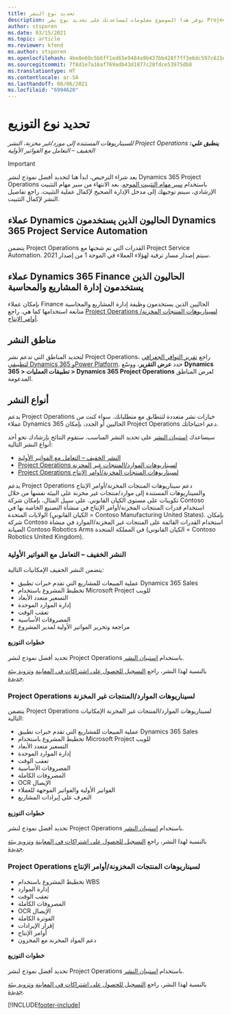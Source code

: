 ```yaml
---
title: تحديد نوع النشر
description: يوفر هذا الموضوع معلومات لمساعدتك على تحديد نوع نشر Project Operations الصحيح لشركتك.
author: stsporen
ms.date: 03/15/2021
ms.topic: article
ms.reviewer: kfend
ms.author: stsporen
ms.openlocfilehash: 4be8e69c5b6ff1ed65e9484a9b427bb428f7ff3e6dc597c615d5586da52867ef
ms.sourcegitcommit: 7f8d1e7a16af769adb43d1877c28fdce53975db8
ms.translationtype: HT
ms.contentlocale: ar-SA
ms.lasthandoff: 08/06/2021
ms.locfileid: "6994620"
---
```

# <a name="determine-your-deployment-type"></a>تحديد نوع التوزيع

_**ينطبق علي:** ‏‫Project Operations للسيناريوهات المستندة إلى مورد/غير مخزنة‬، ‏‫النشر الخفيف – التعامل مع الفواتير الأولية‬_

> [!IMPORTANT]
> بعد شراء الترخيص، ابدأ هنا لتحديد أفضل نموذج لنشر Dynamics 365 Project Operations باستخدام [سير مهام التثبيت الموجه](https://aka.ms/provisionprojectoperations).
> بعد الانتهاء من سير مهام التثبيت الإرشادي، سيتم توجيهك إلى مدخل الإدارة الصحيح لإكمال عملية التثبيت. راجع تفاصيل النشر لإكمال التثبيت.


## <a name="existing-customers-of-dynamics-using-dynamics-365-project-service-automation"></a>عملاء Dynamics الحاليون الذين يستخدمون Dynamics 365 Project Service Automation
يتضمن Project Operations القدرات التي تم شحنها مع Project Service Automation. سيتم إصدار مسار ترقية لهؤلاء العملاء في الموجة 1 من إصدار 2021.

## <a name="existing-customers-of-dynamics-365-finance-using-project-management-and-accounting"></a>عملاء Dynamics 365 Finance الحاليون الذين يستخدمون إدارة المشاريع والمحاسبة 

بإمكان عملاء Finance الحاليين الذين يستخدمون وظيفة إدارة المشاريع والمحاسبة متابعة استخدامها كما هي. راجع [Project Operations لسيناريوهات المنتجات المخزنة/أوامر الإنتاج](#pma).


## <a name="deployment-regions"></a>مناطق النشر
لتحديد المناطق التي تدعم نشر Project Operations، راجع [تقرير التوافر الجغرافي لتطبيقي Dynamics 365 وPower Platform](https://dynamics.microsoft.com/en-us/geographic-availability/). حدد **عرض التقرير**، ووسّع **Dynamics 365 > تطبيقات العمليات > Dynamics 365 Project Operations** لعرض المناطق المدعومة.

## <a name="deployment-types"></a>أنواع النشر
يدعم Project Operations خيارات نشر متعددة لتتطابق مع متطلباتك. سواء كنت من عملاء Dynamics 365 الحاليين أو الجدد، بإمكان Project Operations دعم احتياجاتك.

سيساعدك [استبيان النشر](https://aka.ms/provisionprojectoperations) على تحديد النشر المناسب. ستقوم النتائج بإرشادك نحو أحد أنواع النشر التالية:

- [النشر الخفيف – التعامل مع الفواتير الأولية](#lite)
- [Project Operations لسيناريوهات الموارد/المنتجات غير المخزنة](#integrated)
- [Project Operations لسيناريوهات المنتجات المخزنة/أوامر الإنتاج](#pma)

يدعم Project Operations دعم سيناريوهات المنتجات المخزنة/أوامر الإنتاج‬ والسيناريوهات المستندة إلى موارد/منتجات غير مخزنة‬ على البيئة نفسها من خلال تكوينات على مستوى الكيان القانوني. على سبيل المثال، بإمكان شركة Contoso استخدام قدرات المنتجات المخزنة/أوامر الإنتاج في منشأة التصنيع الخاصة بها في الولايات المتحدة (الكيان القانوني = Contoso Manufacturing United States). بإمكان شركة Contoso استخدام القدرات القائمة على المنتجات غير المخزنة/الموارد في منشأة الصيانة Contoso Robotics Arms في المملكة المتحدة (الكيان القانوني = Contoso Robotics United Kingdom).

### <a name="lite-deployment---deal-to-proforma-invoicing"></a><a  name="lite"></a>النشر الخفيف – التعامل مع الفواتير الأولية

يتضمن النشر الخفيف الإمكانيات التالية:

- عملية المبيعات للمشاريع التي تقدم خبرات تطبيق Dynamics 365 Sales
- تخطيط المشروع باستخدام Microsoft Project للويب
- التسعير متعدد الأبعاد
- إدارة الموارد الموحدة
- تعقب الوقت
- المصروفات الأساسية
- مراجعة وتحرير الفواتير الأولية لمدير المشروع 

#### <a name="deployment-steps"></a>خطوات التوزيع
تحديد أفضل نموذج لنشر Project Operations باستخدام [استبيان النشر](https://aka.ms/provisionprojectoperations).

بالنسبة لهذا النشر، راجع [التسجيل للحصول على اشتراكات في المعاينة](lite-preview-subscription-sign-up.md) و[تزويد بيئة جديدة](lite-deployment.md). 


### <a name="project-operations-for-resourcenon-stocked-scenarios"></a><a name="integrated"></a>Project Operations لسيناريوهات الموارد/المنتجات غير المخزنة
يتضمن Project Operations لسيناريوهات الموارد/المنتجات غير المخزنة‬ الإمكانيات التالية:
 
- عملية المبيعات للمشاريع التي تقدم خبرات تطبيق Dynamics 365 Sales
- تخطيط المشروع باستخدام Microsoft Project للويب
- التسعير متعدد الأبعاد
- إدارة الموارد الموحدة
- تعقب الوقت
- المصروفات الأساسية
- المصروفات الكاملة
- OCR الإيصال
- الفواتير الأولية والفواتير الموجهة للعملاء 
- التعرف على إيرادات المشاريع

#### <a name="deployment-steps"></a>خطوات التوزيع
تحديد أفضل نموذج لنشر Project Operations باستخدام [استبيان النشر](https://aka.ms/provisionprojectoperations).

بالنسبة لهذا النشر، راجع [التسجيل للحصول على اشتراكات في المعاينة](resource-sign-up-preview-subscription.md) و[تزويد بيئة جديدة](resource-provision-new-environment.md). 


### <a name="project-operations-for-stockedproduction-order-scenarios"></a><a name="pma"></a>Project Operations لسيناريوهات المنتجات المخزونة/أوامر الإنتاج

- تخطيط المشروع باستخدام WBS
- إدارة الموارد
- تعقب الوقت
- المصروفات الكاملة
- OCR الإيصال
- الفوترة الكاملة
- إقرار الإيرادات
- أوامر الإنتاج
- دعم المواد المخزنة مع المخزون

#### <a name="deployment-steps"></a>خطوات التوزيع
تحديد أفضل نموذج لنشر Project Operations باستخدام [استبيان النشر](https://aka.ms/provisionprojectoperations).

بالنسبة لهذا النشر، راجع [التسجيل للحصول على اشتراكات في المعاينة](/dynamics365/fin-ops-core/dev-itpro/dev-tools/sign-up-preview-subscription?toc=%2fdynamics365%2ffinance%2ftoc.json) و[تزويد بيئة جديدة](/dynamics365/fin-ops-core/dev-itpro/deployment/deploy-demo-environment?toc=%2fdynamics365%2ffinance%2ftoc.json). 



[!INCLUDE[footer-include](../includes/footer-banner.md)]